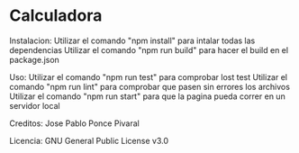 # Calculadora

Instalacion:
Utilizar el comando "npm install" para intalar todas las dependencias
Utilizar el comando "npm run build" para hacer el build en el package.json

Uso: 
Utilizar el comando "npm run test" para comprobar lost test
Utilizar el comando "npm run lint" para comprobar que pasen sin errores los archivos
Utilizar el comando "npm run start" para que la pagina pueda correr en un servidor local


Creditos: 
Jose Pablo Ponce Pivaral

Licencia:
GNU General Public License v3.0
